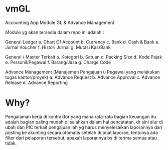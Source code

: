 # vmGL
Accounting App Module GL &amp; Advance Management

Module yg akan tersedia dalam repo ini adalah :

General Ledger
a. Chart Of Account
b. Currency
c. Bank
d. Cash & Bank
e. Jurnal Voucher
f. Histori Jurnal
g. Mutasi Kas/Bank

General / Master Terkait
a. Kategori
b. Satuan
c. Packing Size
d. Kode Pajak
e. Personil/Pegawai
f. Barang/Jasa
g. Charge Code

Advance Management (Manajemen Pengajuan u Pegawai yang melakukan tugas kantor/proyek)
a. Advance Request
b. Advance Approval
c. Advance Release
d. Advance Reporting

# Why?
Pengalaman kerja di kontraktor yang mana rata-rata bagian keuangan itu adalah bagian paling mudah di salahkan dalam hal pencatatan, dr sini alur di ubah dan PIC terkait pengajuan lah yg harus menyelesaikan laporannya dan posting ke akunting secara otomatis setelah di buat laporan, tentunya ada filter dari pelaporan tersebut, apakah laporannya bs di terima semua atau tidak.

